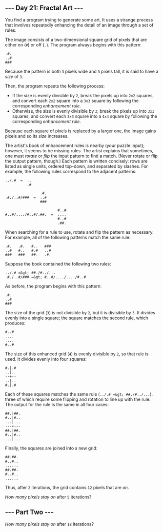 ## --- Day 21: Fractal Art ---

You find a program trying to generate some art. It uses a strange process that involves <span title="This technique is also often used on TV.">repeatedly enhancing</span> the detail of an image through a set of rules.

The image consists of a two-dimensional square grid of pixels that are either on (`` # ``) or off (`` . ``). The program always begins with this pattern:

    .#.
    ..#
    ###

Because the pattern is both `` 3 `` pixels wide and `` 3 `` pixels tall, it is said to have a _size_ of `` 3 ``.

Then, the program repeats the following process:

*   If the size is evenly divisible by `` 2 ``, break the pixels up into `` 2x2 `` squares, and convert each `` 2x2 `` square into a `` 3x3 `` square by following the corresponding _enhancement rule_.
*   Otherwise, the size is evenly divisible by `` 3 ``; break the pixels up into `` 3x3 `` squares, and convert each `` 3x3 `` square into a `` 4x4 `` square by following the corresponding _enhancement rule_.

Because each square of pixels is replaced by a larger one, the image gains pixels and so its _size_ increases.

The artist's book of enhancement rules is nearby (your puzzle input); however, it seems to be missing rules. The artist explains that sometimes, one must _rotate_ or _flip_ the input pattern to find a match. (Never rotate or flip the output pattern, though.) Each pattern is written concisely: rows are listed as single units, ordered top-down, and separated by slashes. For example, the following rules correspond to the adjacent patterns:

    ../.#  =  ..
              .#
    
                    .#.
    .#./..#/###  =  ..#
                    ###
    
                            #..#
    #..#/..../#..#/.##.  =  ....
                            #..#
                            .##.

When searching for a rule to use, rotate and flip the pattern as necessary. For example, all of the following patterns match the same rule:

    .#.   .#.   #..   ###
    ..#   #..   #.#   ..#
    ###   ###   ##.   .#.

Suppose the book contained the following two rules:

    ../.# =&gt; ##./#../...
    .#./..#/### =&gt; #..#/..../..../#..#

As before, the program begins with this pattern:

    .#.
    ..#
    ###

The size of the grid (`` 3 ``) is not divisible by `` 2 ``, but it is divisible by `` 3 ``. It divides evenly into a single square; the square matches the second rule, which produces:

    #..#
    ....
    ....
    #..#

The size of this enhanced grid (`` 4 ``) is evenly divisible by `` 2 ``, so that rule is used. It divides evenly into four squares:

    #.|.#
    ..|..
    --+--
    ..|..
    #.|.#

Each of these squares matches the same rule (`` ../.# =&gt; ##./#../... ``), three of which require some flipping and rotation to line up with the rule. The output for the rule is the same in all four cases:

    ##.|##.
    #..|#..
    ...|...
    ---+---
    ##.|##.
    #..|#..
    ...|...

Finally, the squares are joined into a new grid:

    ##.##.
    #..#..
    ......
    ##.##.
    #..#..
    ......

Thus, after `` 2 `` iterations, the grid contains `` 12 `` pixels that are _on_.

_How many pixels stay on_ after `` 5 `` iterations?

## --- Part Two ---

_How many pixels stay on_ after `` 18 `` iterations?